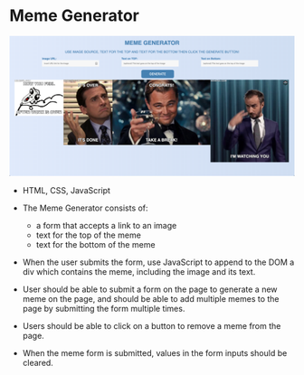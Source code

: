 # Meme Generator

![Screen Shot](memeGeneratorCapture.png)

* HTML, CSS, JavaScript
* The Meme Generator consists of:
    - a form that accepts a link to an image
    - text for the top of the meme
    - text for the bottom of the meme

* When the user submits the form, use JavaScript to append to the DOM a div which contains the meme, including the image and its text.

* User should be able to submit a form on the page to generate a new meme on the page, and should be able to add multiple memes to the page by submitting the form multiple times.

* Users should be able to click on a button to remove a meme from the page.

* When the meme form is submitted, values in the form inputs should be cleared.
